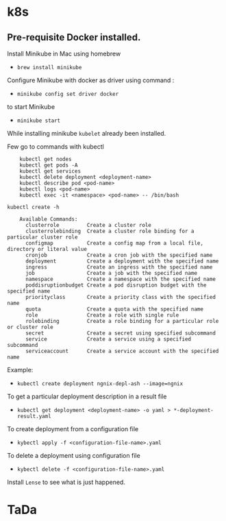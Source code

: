 # k8s

## Pre-requisite Docker installed.

Install Minikube in Mac using homebrew
- ```brew install minikube```

Configure Minikube with docker as driver using command : 
- ```minikube config set driver docker```

to start Minikube
- ```minikube start```

While installing minikube ```kubelet``` already been installed.

Few go to commands with kubectl
```
    kubectl get nodes
    kubectl get pods -A
    kubectl get services
    kubectl delete deployment <deployment-name>
    kubectl describe pod <pod-name>
    kubectl logs <pod-name>
    kubectl exec -it <namespace> <pod-name> -- /bin/bash
```

```
kubectl create -h 

	Available Commands:
	  clusterrole         Create a cluster role
	  clusterrolebinding  Create a cluster role binding for a particular cluster role
	  configmap           Create a config map from a local file, directory or literal value
	  cronjob             Create a cron job with the specified name
	  deployment          Create a deployment with the specified name
	  ingress             Create an ingress with the specified name
	  job                 Create a job with the specified name
	  namespace           Create a namespace with the specified name
	  poddisruptionbudget Create a pod disruption budget with the specified name
	  priorityclass       Create a priority class with the specified name
	  quota               Create a quota with the specified name
	  role                Create a role with single rule
	  rolebinding         Create a role binding for a particular role or cluster role
	  secret              Create a secret using specified subcommand
	  service             Create a service using a specified subcommand
	  serviceaccount      Create a service account with the specified name
```


Example: 

- ```kubectl create deployment ngnix-depl-ash --image=ngnix```

To get a particular deployment description in a result file 

- ```kubectl get deployment <deployment-name> -o yaml > *-deployment-result.yaml```

To create deployment from a configuration file

- ```kybectl apply -f <configuration-file-name>.yaml```

To delete a deployment using configuration file

- ```kybectl delete -f <configuration-file-name>.yaml```

Install ```Lense``` to see what is just happened.

# TaDa
